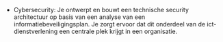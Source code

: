 * Cybersecurity: Je ontwerpt en bouwt een technische security architectuur op basis van een analyse van een informatiebeveiligingsplan. Je zorgt ervoor dat dit onderdeel van de ict-dienstverlening een centrale plek krijgt in een organisatie.